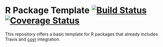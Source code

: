 R Package Template [![Build Status](https://travis-ci.org/robertzk/r-package-template.svg?branch=master)](https://travis-ci.org/robertzk/r-package-template.svg?branch=master) [![Coverage Status](https://coveralls.io/repos/robertzk/r-package-template/badge.png)](https://coveralls.io/r/robertzk/r-package-template)
=========

This repository offers a basic template for R packages that already includes
Travis and [covr](http://github.com/jimhester/covr) integration.


